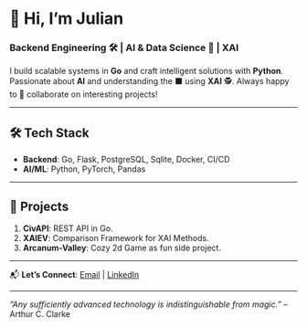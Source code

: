 <!--
**Lunnaris01/Lunnaris01** is a ✨ _special_ ✨ repository because its `README.md` (this file) appears on your GitHub profile.

Here are some ideas to get you started:

[![Lunnaris01's GitHub stats](https://github-readme-stats.vercel.app/api?username=Lunnaris01)](https://github.com/anuraghazra/github-readme-stats)

-->

# 👋 Hi, I’m Julian 
### Backend Engineering 🛠️ | AI & Data Science 🧠 | XAI 

I build scalable systems in **Go** and craft intelligent solutions with **Python**.
Passionate about **AI** and understanding the ⬛ using **XAI** 🕵️.
Always happy to 🤝 collaborate on interesting projects!

---

## 🛠️ **Tech Stack**  
- **Backend**: Go, Flask, PostgreSQL, Sqlite, Docker, CI/CD  
- **AI/ML**: Python, PyTorch, Pandas
---

## 🌟 **Projects**  
1. **CivAPI**: REST API in Go.  
2. **XAIEV**: Comparison Framework for XAI Methods.
3. **Arcanum-Valley**: Cozy 2d Game as fun side project.
---

📬 **Let’s Connect**: [Email](Julian_Ullrich@live.de) | [LinkedIn](https://www.linkedin.com/in/julian-ullrich-bb534b33a/)

---

*“Any sufficiently advanced technology is indistinguishable from magic.”* – Arthur C. Clarke  
